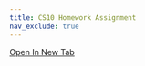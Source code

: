 ```yaml
---
title: CS10 Homework Assignment
nav_exclude: true
---
```

<script type="text/javascript">
function autoRes(id) {
    var newheight;
    if (document.getElementById) {
        newheight = document.getElementById(id).contentWindow.document.body.scrollHeight;
    }
    document.getElementById(id).height = (newheight) + "px";
}
function updateAssignment() {
    doc = document.URL.split("?")[1];
    let iframe = document.getElementById('frm');
    iframe.src = `${doc}?embedded=true`;
    iframe.style = `min-height: ${window.innerHeight - 60}px`;
    resize('frm', document.getElementById('frm').src);
    document.getElementById('js-newTab').href = doc;
}
if (window.addEventListener) {
  function resize(id, other_domain) {
    var iframe = document.getElementById(id);
    window.addEventListener('message', function(event) {
      var height = parseInt(event.data) + 32;
      iframe.height = height + "px";
    }, false);
  }
}

window.addEventListener('DOMContentLoaded', () => {
  updateAssignment();
})
</script>

<a href="#" class="btn" target=_blank id="js-newTab">Open In New Tab</a>

<iframe id='frm' onload='autoRes("frm")' src="">
  There should be an assignment here. Oops!
</iframe>

<style>
  #frm {
    width: 100%;
    border: 0;
    min-height: calc(100% - 40px);
  }
</style>
